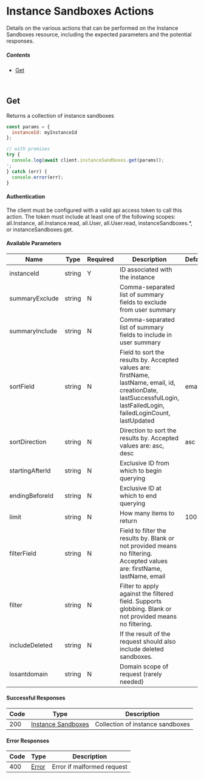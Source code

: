 # Instance Sandboxes Actions

Details on the various actions that can be performed on the
Instance Sandboxes resource, including the expected
parameters and the potential responses.

##### Contents

*   [Get](#get)

<br/>

## Get

Returns a collection of instance sandboxes

```javascript
const params = {
  instanceId: myInstanceId
};

// with promises
try {
  console.log(await client.instanceSandboxes.get(params));
';
} catch (err) {
  console.error(err);
}
```

#### Authentication
The client must be configured with a valid api access token to call this
action. The token must include at least one of the following scopes:
all.Instance, all.Instance.read, all.User, all.User.read, instanceSandboxes.*, or instanceSandboxes.get.

#### Available Parameters

| Name | Type | Required | Description | Default | Example |
| ---- | ---- | -------- | ----------- | ------- | ------- |
| instanceId | string | Y | ID associated with the instance |  | 575ec8687ae143cd83dc4a97 |
| summaryExclude | string | N | Comma-separated list of summary fields to exclude from user summary |  | payloadCount |
| summaryInclude | string | N | Comma-separated list of summary fields to include in user summary |  | payloadCount |
| sortField | string | N | Field to sort the results by. Accepted values are: firstName, lastName, email, id, creationDate, lastSuccessfulLogin, lastFailedLogin, failedLoginCount, lastUpdated | email | firstName |
| sortDirection | string | N | Direction to sort the results by. Accepted values are: asc, desc | asc | asc |
| startingAfterId | string | N | Exclusive ID from which to begin querying |  | 575ec8687ae143cd83dc4a97 |
| endingBeforeId | string | N | Exclusive ID at which to end querying |  | 575ec8687ae143cd83dc4a97 |
| limit | string | N | How many items to return | 100 | 10 |
| filterField | string | N | Field to filter the results by. Blank or not provided means no filtering. Accepted values are: firstName, lastName, email |  | firstName |
| filter | string | N | Filter to apply against the filtered field. Supports globbing. Blank or not provided means no filtering. |  | my * instance |
| includeDeleted | string | N | If the result of the request should also include deleted sandboxes. |  | true |
| losantdomain | string | N | Domain scope of request (rarely needed) |  | example.com |

#### Successful Responses

| Code | Type | Description |
| ---- | ---- | ----------- |
| 200 | [Instance Sandboxes](../lib/schemas/instanceSandboxes.json) | Collection of instance sandboxes |

#### Error Responses

| Code | Type | Description |
| ---- | ---- | ----------- |
| 400 | [Error](../lib/schemas/error.json) | Error if malformed request |
